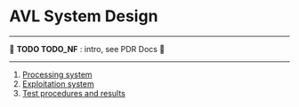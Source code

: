 # AVL System Design

---

🚧 **TODO TODO_NF** : intro, see PDR Docs 🚧

---

1. [Processing system](processing/index.md)
2. [Exploitation system](exploitation/index.md)
3. [Test procedures and results](testing/index.md)
